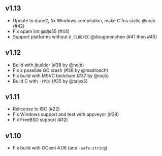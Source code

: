 ## v1.13

- Update to dune2, fix Windows compilation, make C fns static @nojb (#42)
- Fix opam lint @djs55 (#44)
- Support platforms without `O_CLOEXEC` @dougmenchen (#41 then #45)

## v1.12

- Build with jbuilder (#38 by @nojb)
- Fix a possible GC crash (#36 by @madroach)
- Fix build with MSVC toolchain (#37 by @nojb)
- Build C with `-fPIC` (#25 by @talex5)

## v1.11

- Relicense to ISC (#22)
- Fix Windows support and test with appveyor (#28)
- Fix FreeBSD support (#12)

## v1.10

- Fix build with OCaml 4.06 (and `-safe-string`)
